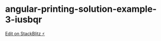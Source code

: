 # angular-printing-solution-example-3-iusbqr

[Edit on StackBlitz ⚡️](https://stackblitz.com/edit/angular-printing-solution-example-3-iusbqr)